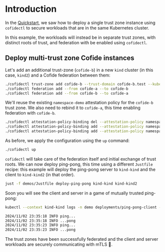 # Introduction

In the [Quickstart](../README.md#quickstart), we saw how to deploy a single trust zone instance using `cofidectl` to secure workloads that are in the same Kubernetes cluster.

In this example, the workloads will instead be in separate trust zones, with distinct roots of trust, and federation with be enabled using `cofidectl`.

## Deploy multi-trust zone Cofide instances

Let's add an additional trust-zone (`cofide-b`) in a new `kind` cluster (in this case, `kind2`) and a Cofide federation between them:

```sh
./cofidectl trust-zone add cofide-b --trust-domain cofide-b.test --kubernetes-cluster kind2 --profile kubernetes --kubernetes-context kind-kind2
./cofidectl federation add --from cofide-a --to cofide-b
./cofidectl federation add --from cofide-b --to cofide-a
```

We'll reuse the existing `namespace-demo` attestation policy for the `cofide-b` trust zone. We also need to rebind it to `cofide-a`, this time enabling federation with `cofide-b`.

```sh
./cofidectl attestation-policy-binding del --attestation-policy namespace-demo --trust-zone-name cofide-a
./cofidectl attestation-policy-binding add --attestation-policy namespace-demo --trust-zone-name cofide-a --federates-with cofide-b
./cofidectl attestation-policy-binding add --attestation-policy namespace-demo --trust-zone-name cofide-b --federates-with cofide-a
```

As before, we apply the configuration using the `up` command:

```sh
./cofidectl up
```

`cofidectl` will take care of the federation itself and initial exchange of trust roots. We can now deploy ping-pong, this time using a different `Justfile` recipe: this example will deploy the ping-pong server to `kind-kind` and the client to `kind-kind2` (in that order).

```sh
just -f demos/Justfile deploy-ping-pong kind-kind kind-kind2
```

Soon you will see the client and server in a game of mutually trusted ping-pong:

```sh
kubectl --context kind-kind logs -n demo deployments/ping-pong-client --follow
```

```sh
2024/11/02 23:35:18 INFO ping...
2024/11/02 23:35:18 INFO ...pong
2024/11/02 23:35:23 INFO ping...
2024/11/02 23:35:23 INFO ...pong
```

The trust zones have been successfully federated and the client and server workloads are securely communicating with mTLS 🔐.
